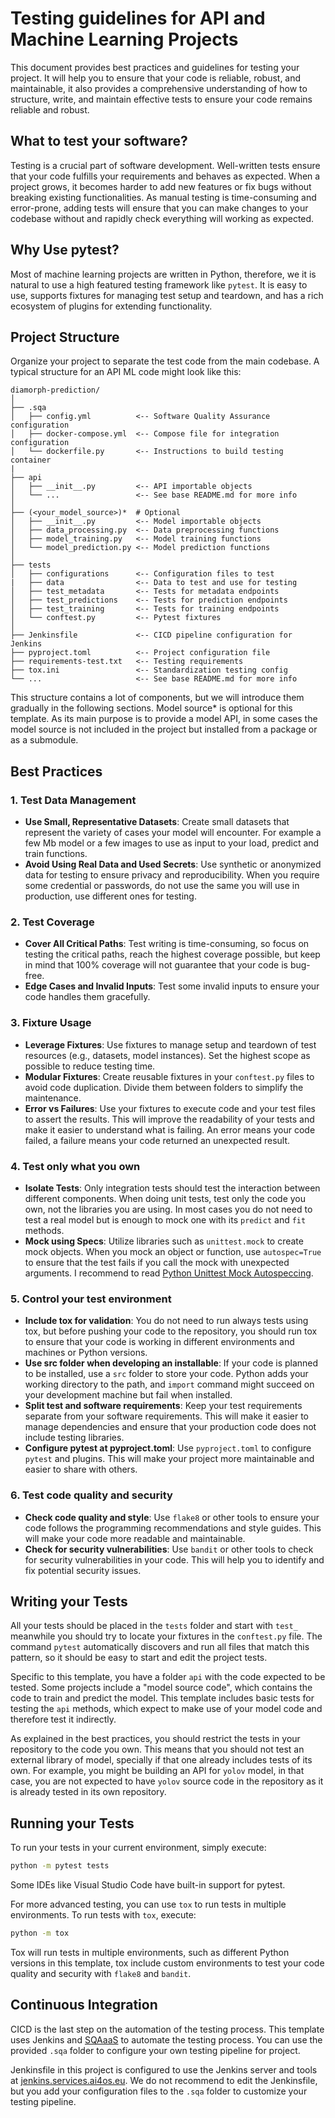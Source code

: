 # Testing guidelines for API and Machine Learning Projects

This document provides best practices and guidelines for testing your project.
It will help you to ensure that your code is reliable, robust, and
maintainable, it also provides a comprehensive understanding of how to
structure, write, and maintain effective tests to ensure your code remains
reliable and robust.

## What to test your software?

Testing is a crucial part of software development. Well-written tests ensure
that your code fulfills your requirements and behaves as expected. When a
project grows, it becomes harder to add new features or fix bugs without
breaking existing functionalities. As manual testing is time-consuming and
error-prone, adding tests will ensure that you can make changes to your
codebase without and rapidly check everything will working as expected.

## Why Use pytest?

Most of machine learning projects are written in Python, therefore, we
it is natural to use a high featured testing framework like `pytest`.
It is easy to use, supports fixtures for managing test setup and teardown,
and has a rich ecosystem of plugins for extending functionality.

## Project Structure

Organize your project to separate the test code from the main codebase.
A typical structure for an API ML code might look like this:

```
diamorph-prediction/
│
├── .sqa
│   ├── config.yml          <-- Software Quality Assurance configuration
│   ├── docker-compose.yml  <-- Compose file for integration configuration
│   └── dockerfile.py       <-- Instructions to build testing container
|
├── api
│   ├── __init__.py         <-- API importable objects
│   └── ...                 <-- See base README.md for more info
│
├── (<your_model_source>)*  # Optional
│   ├── __init__.py         <-- Model importable objects
│   ├── data_processing.py  <-- Data preprocessing functions
│   ├── model_training.py   <-- Model training functions
│   └── model_prediction.py <-- Model prediction functions
│
├── tests
│   ├── configurations      <-- Configuration files to test
|   ├── data                <-- Data to test and use for testing
│   ├── test_metadata       <-- Tests for metadata endpoints
│   ├── test_predictions    <-- Tests for prediction endpoints
│   ├── test_training       <-- Tests for training endpoints
│   └── conftest.py         <-- Pytest fixtures
│
├── Jenkinsfile             <-- CICD pipeline configuration for Jenkins
├── pyproject.toml          <-- Project configuration file
├── requirements-test.txt   <-- Testing requirements
├── tox.ini                 <-- Standardization testing config
└── ...                     <-- See base README.md for more info
```

This structure contains a lot of components, but we will introduce them
gradually in the following sections. Model source\* is optional for this
template. As its main purpose is to provide a model API, in some cases
the model source is not included in the project but installed from a package
or as a submodule.

## Best Practices

### 1. Test Data Management

- **Use Small, Representative Datasets**:
  Create small datasets that represent the variety of cases your model will
  encounter. For example a few Mb model or a few images to use as input to
  your load, predict and train functions.
- **Avoid Using Real Data and Used Secrets**:
  Use synthetic or anonymized data for testing to ensure privacy and
  reproducibility. When you require some credential or passwords, do not use
  the same you will use in production, use different ones for testing.

### 2. Test Coverage

- **Cover All Critical Paths**:
  Test writing is time-consuming, so focus on testing the critical paths,
  reach the highest coverage possible, but keep in mind that 100% coverage
  will not guarantee that your code is bug-free.
- **Edge Cases and Invalid Inputs**:
  Test some invalid inputs to ensure your code handles them gracefully.

### 3. Fixture Usage

- **Leverage Fixtures**:
  Use fixtures to manage setup and teardown of test resources (e.g., datasets,
  model instances). Set the highest scope as possible to reduce testing time.
- **Modular Fixtures**:
  Create reusable fixtures in your `conftest.py` files to avoid code
  duplication. Divide them between folders to simplify the maintenance.
- **Error vs Failures**:
  Use your fixtures to execute code and your test files to assert the results.
  This will improve the readability of your tests and make it easier to
  understand what is failing. An error means your code failed, a failure means
  your code returned an unexpected result.

### 4. Test only what you own

- **Isolate Tests**:
  Only integration tests should test the interaction between different
  components. When doing unit tests, test only the code you own, not the
  libraries you are using. In most cases you do not need to test a real model
  but is enough to mock one with its `predict` and `fit` methods.
- **Mock using Specs**:
  Utilize libraries such as `unittest.mock` to create mock objects.
  When you mock an object or function, use `autospec=True` to ensure that
  the test fails if you call the mock with unexpected arguments. I recommend
  to read
  [Python Unittest Mock Autospeccing](https://docs.python.org/3/library/unittest.mock.html#autospeccing).

### 5. Control your test environment

- **Include tox for validation**:
  You do not need to run always tests using tox, but before pushing your code
  to the repository, you should run tox to ensure that your code is working
  in different environments and machines or Python versions.
- **Use src folder when developing an installable**:
  If your code is planned to be installed, use a `src` folder to store your
  code. Python adds your working directory to the path, and `import` command
  might succeed on your development machine but fail when installed.
- **Split test and software requirements**:
  Keep your test requirements separate from your software requirements.
  This will make it easier to manage dependencies and ensure that your
  production code does not include testing libraries.
- **Configure pytest at pyproject.toml**:
  Use `pyproject.toml` to configure `pytest` and plugins. This will make your
  project more maintainable and easier to share with others.

### 6. Test code quality and security

- **Check code quality and style**:
  Use `flake8` or other tools to ensure your code follows the programming
  recommendations and style guides. This will make your code more readable
  and maintainable.
- **Check for security vulnerabilities**:
  Use `bandit` or other tools to check for security vulnerabilities in your
  code. This will help you to identify and fix potential security issues.

## Writing your Tests

All your tests should be placed in the `tests` folder and start with `test_`
meanwhile you should try to locate your fixtures in the `conftest.py` file.
The command `pytest` automatically discovers and run all files that match
this pattern, so it should be easy to start and edit the project tests.

Specific to this template, you have a folder `api` with the code expected to
be tested. Some projects include a "model source code", which contains the
code to train and predict the model. This template includes basic tests for
testing the `api` methods, which expect to make use of your model code and
therefore test it indirectly.

As explained in the best practices, you should restrict the tests in your
repository to the code you own. This means that you should not test an
external library of model, specially if that one already includes tests
of its own. For example, you might be building an API for `yolov` model,
in that case, you are not expected to have `yolov` source code in the
repository as it is already tested in its own repository.

## Running your Tests

To run your tests in your current environment, simply execute:

```bash
python -m pytest tests
```

Some IDEs like Visual Studio Code have built-in support for pytest.

For more advanced testing, you can use `tox` to run tests in multiple
environments. To run tests with `tox`, execute:

```bash
python -m tox
```

Tox will run tests in multiple environments, such as different Python versions
in this template, tox include custom environments to test your code quality
and security with `flake8` and `bandit`.

## Continuous Integration

CICD is the last step on the automation of the testing process. This template
uses Jenkins and [SQAaaS](https://sqaaas.eosc-synergy.eu/#/) to automate the
testing process. You can use the provided `.sqa` folder to configure your own
testing pipeline for project.

Jenkinsfile in this project is configured to use the Jenkins server and tools at
[jenkins.services.ai4os.eu](https://jenkins.services.ai4os.eu/job/AI4OS-hub/).
We do not recommend to edit the Jenkinsfile, but you add your configuration
files to the `.sqa` folder to customize your testing pipeline.
